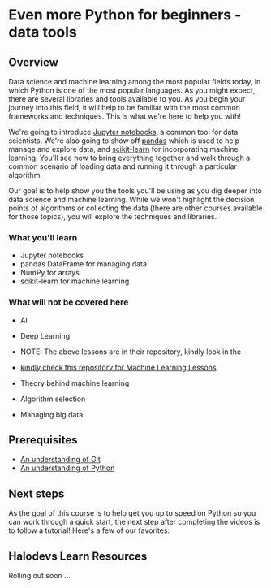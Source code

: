 # Even more Python for beginners - data tools

## Overview

Data science and machine learning among the most popular fields today, in which Python is one of the most popular languages. As you might expect, there are several libraries and tools available to you. As you begin your journey into this field, it will help to be familiar with the most common frameworks and techniques. This is what we're here to help you with!

We're going to introduce [Jupyter notebooks](https://jupyter.org/), a common tool for data scientists. We're also going to show off [pandas](https://pandas.pydata.org/) which is used to help manage and explore data, and [scikit-learn](https://scikit-learn.org/) for incorporating machine learning. You'll see how to bring everything together and walk through a common scenario of loading data and running it through a particular algorithm.

Our goal is to help show you the tools you'll be using as you dig deeper into data science and machine learning. While we won't highlight the decision points of algorithms or collecting the data (there are other courses available for those topics), you will explore the techniques and libraries.

### What you'll learn

- Jupyter notebooks
- pandas DataFrame for managing data
- NumPy for arrays
- scikit-learn for machine learning

### What will not be covered here
- AI
- Deep Learning
- NOTE: The above lessons are in their repository, kindly look in the

- [kindly check this repository for Machine Learning Lessons](https://github.com/Halo-Developers/Machine-Learning.git)

- Theory behind machine learning
- Algorithm selection
- Managing big data

## Prerequisites

- [An understanding of Git](https://git-scm.com/book/en/v1/Getting-Started)
- [An understanding of Python](https://aka.ms/pythonbeginnerseries)

## Next steps

As the goal of this course is to help get you up to speed on Python so you can work through a quick start, the next step after completing the videos is to follow a tutorial! Here's a few of our favorites:

## Halodevs Learn Resources

Rolling out soon ...
